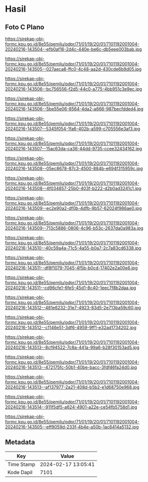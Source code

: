 # Hasil

## Foto C Plano

https://sirekap-obj-formc.kpu.go.id/8e55/pemilu/pdpr/71/01/19/20/01/7101192001004-20240216-143504--efb0af16-2d4c-440e-be6c-db5eee003bab.jpg

https://sirekap-obj-formc.kpu.go.id/8e55/pemilu/pdpr/71/01/19/20/01/7101192001004-20240216-143505--027aeca8-ffc0-4c48-aa2d-430cde6b9d05.jpg

https://sirekap-obj-formc.kpu.go.id/8e55/pemilu/pdpr/71/01/19/20/01/7101192001004-20240216-143506--bc756556-f2d5-44c0-a775-4bb951c3e9ec.jpg

https://sirekap-obj-formc.kpu.go.id/8e55/pemilu/pdpr/71/01/19/20/01/7101192001004-20240216-143506--5be55e06-8564-4da2-a666-987becfdded4.jpg

https://sirekap-obj-formc.kpu.go.id/8e55/pemilu/pdpr/71/01/19/20/01/7101192001004-20240216-143507--5345f054-1fa6-402b-a599-c705556e3af3.jpg

https://sirekap-obj-formc.kpu.go.id/8e55/pemilu/pdpr/71/01/19/20/01/7101192001004-20240216-143507--15ac63da-ca36-44dd-9735-ccee32434162.jpg

https://sirekap-obj-formc.kpu.go.id/8e55/pemilu/pdpr/71/01/19/20/01/7101192001004-20240216-143508--05ec8678-87c3-4500-884b-e694f315959c.jpg

https://sirekap-obj-formc.kpu.go.id/8e55/pemilu/pdpr/71/01/19/20/01/7101192001004-20240216-143508--4f034857-25b0-403f-b222-d2b0ad3241c1.jpg

https://sirekap-obj-formc.kpu.go.id/8e55/pemilu/pdpr/71/01/19/20/01/7101192001004-20240216-143509--ec2e90a2-df0b-4dfb-9b57-62024f986ae0.jpg

https://sirekap-obj-formc.kpu.go.id/8e55/pemilu/pdpr/71/01/19/20/01/7101192001004-20240216-143509--713c5886-0806-4c96-b53c-2637da0a983a.jpg

https://sirekap-obj-formc.kpu.go.id/8e55/pemilu/pdpr/71/01/19/20/01/7101192001004-20240216-143510--40c59a4a-71c5-4a55-b0a7-2c7a83cd6338.jpg

https://sirekap-obj-formc.kpu.go.id/8e55/pemilu/pdpr/71/01/19/20/01/7101192001004-20240216-143511--df8f1079-7045-4f5b-b0cd-17402e2a00e6.jpg

https://sirekap-obj-formc.kpu.go.id/8e55/pemilu/pdpr/71/01/19/20/01/7101192001004-20240216-143511--cd96cfe1-6fe5-45d1-8c40-1eec7f8b2daa.jpg

https://sirekap-obj-formc.kpu.go.id/8e55/pemilu/pdpr/71/01/19/20/01/7101192001004-20240216-143512--481e6232-31e7-4923-83d5-2e713ba59c60.jpg

https://sirekap-obj-formc.kpu.go.id/8e55/pemilu/pdpr/71/01/19/20/01/7101192001004-20240216-143512--c1146e51-3df6-4959-9ff1-e32ad1734202.jpg

https://sirekap-obj-formc.kpu.go.id/8e55/pemilu/pdpr/71/01/19/20/01/7101192001004-20240216-143513--8cf94522-7c8a-441a-99a6-b28f30153ad5.jpg

https://sirekap-obj-formc.kpu.go.id/8e55/pemilu/pdpr/71/01/19/20/01/7101192001004-20240216-143513--472175fc-50b1-40be-bacc-3fdf46fa24d0.jpg

https://sirekap-obj-formc.kpu.go.id/8e55/pemilu/pdpr/71/01/19/20/01/7101192001004-20240216-143513--af137977-2a21-408d-b5b2-e1d68750e968.jpg

https://sirekap-obj-formc.kpu.go.id/8e55/pemilu/pdpr/71/01/19/20/01/7101192001004-20240216-143514--911f5df5-a624-4901-a22e-ce54fb5758d1.jpg

https://sirekap-obj-formc.kpu.go.id/8e55/pemilu/pdpr/71/01/19/20/01/7101192001004-20240216-143505--eff9059d-233f-4b4e-a50b-1ac6414a5132.jpg


## Metadata

| Key        | Value               |
| ---------- | ------------------- |
| Time Stamp | 2024-02-17 13:05:41 |
| Kode Dapil | 7101                |



